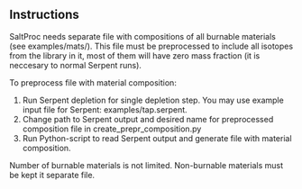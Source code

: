 ## Instructions
SaltProc needs separate file with compositions of all burnable materials (see examples/mats/).
This file must be preprocessed to include all isotopes from the library in it, most of them will have zero mass fraction (it is neccesary to normal Serpent runs).

To preprocess file with material composition:
1) Run Serpent depletion for single depletion step. You may use example input file for Serpent: examples/tap.serpent.
2) Change path to Serpent output and desired name for preprocessed composition file in create_prepr_composition.py
2) Run Python-script to read Serpent output and generate file with material composition.

Number of burnable materials is not limited. Non-burnable materials must be kept it separate file.

